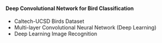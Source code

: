 #### Deep Convolutional Network for Bird Classification ####
- Caltech-UCSD Birds Dataset
- Multi-layer Convolutional Neural Network (Deep Learning)
- Deep Learning Image Recognition
